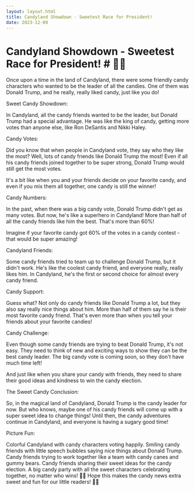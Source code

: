 ```yaml
---
layout: layout.html
title: Candyland Showdown - Sweetest Race for President!
date: 2023-12-09
---
```

# Candyland Showdown - Sweetest Race for President! # 🍭🍬

Once upon a time in the land of Candyland, there were some friendly candy characters who wanted to be the leader of all the candies. One of them was Donald Trump, and he really, really liked candy, just like you do!

Sweet Candy Showdown:

In Candyland, all the candy friends wanted to be the leader, but Donald Trump had a special advantage. He was like the king of candy, getting more votes than anyone else, like Ron DeSantis and Nikki Haley.

Candy Votes:

Did you know that when people in Candyland vote, they say who they like the most? Well, lots of candy friends like Donald Trump the most! Even if all his candy friends joined together to be super strong, Donald Trump would still get the most votes.

It's a bit like when you and your friends decide on your favorite candy, and even if you mix them all together, one candy is still the winner!

Candy Numbers:

In the past, when there was a big candy vote, Donald Trump didn't get as many votes. But now, he's like a superhero in Candyland! More than half of all the candy friends like him the best. That's more than 60%!

Imagine if your favorite candy got 60% of the votes in a candy contest - that would be super amazing!

Candyland Friends:

Some candy friends tried to team up to challenge Donald Trump, but it didn't work. He's like the coolest candy friend, and everyone really, really likes him. In Candyland, he's the first or second choice for almost every candy friend.

Candy Support:

Guess what? Not only do candy friends like Donald Trump a lot, but they also say really nice things about him. More than half of them say he is their most favorite candy friend. That's even more than when you tell your friends about your favorite candies!

Candy Challenge:

Even though some candy friends are trying to beat Donald Trump, it's not easy. They need to think of new and exciting ways to show they can be the best candy leader. The big candy vote is coming soon, so they don't have much time left!

And just like when you share your candy with friends, they need to share their good ideas and kindness to win the candy election.

The Sweet Candy Conclusion:

So, in the magical land of Candyland, Donald Trump is the candy leader for now. But who knows, maybe one of his candy friends will come up with a super sweet idea to change things! Until then, the candy adventures continue in Candyland, and everyone is having a sugary good time!

Picture Fun:

Colorful Candyland with candy characters voting happily.
Smiling candy friends with little speech bubbles saying nice things about Donald Trump.
Candy friends trying to work together like a team with candy canes and gummy bears.
Candy friends sharing their sweet ideas for the candy election.
A big candy party with all the sweet characters celebrating together, no matter who wins! 🎉🍭
Hope this makes the candy news extra sweet and fun for our little readers! 🌈✨
